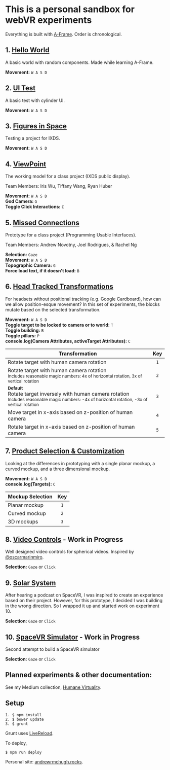 # This is a personal sandbox for webVR experiments

Everything is built with [A-Frame](https://aframe.io). Order is chronological.

## 1. [Hello World](1--helloworld.html)
A basic world with random components. Made while learning A-Frame.

**Movement:** `W A S D`

## 2. [UI Test](2--ui.html)
A basic test with cylinder UI.

**Movement:** `W A S D`

## 3. [Figures in Space](3--figures-in-space.html)
Testing a project for IXDS.

**Movement:** `W A S D`

## 4. [ViewPoint](4--viewpoint.html)
The working model for a class project (IXDS public display).

Team Members: Iris Wu, Tiffany Wang, Ryan Huber

**Movement:** `W A S D`<br>
**God Camera:** `G`<br>
**Toggle Click Interactions:** `C`

## 5. [Missed Connections](5--missed-connections.html)
Prototype for a class project (Programming Usable Interfaces).

Team Members: Andrew Novotny, Joel Rodrigues, & Rachel Ng

**Selection:** `Gaze`<br>
**Movement:** `W A S D`<br>
**Topographic Camera:** `G`<br>
**Force load text, if it doesn't load:** `B`

## 6. [Head Tracked Transformations](6--head-tracked-transformations.html)
For headsets without positional tracking (e.g. Google Cardboard), how can we allow position-esque movement? In this set of experiments, the blocks mutate based on the selected transformation.

**Movement:** `W A S D`<br>
**Toggle target to be locked to camera or to world:** `T`<br>
**Toggle building:** `B`<br>
**Toggle pillars:** `P`<br>
**console.log(Camera Attributes, activeTarget Attributes):** `C`

| Transformation | Key |
| ------------- |:------:|
| Rotate target with human camera rotation | `1` |
| Rotate target with human camera rotation<br><small>Includes reasonable magic numbers: 4x of horizontal rotation, 3x of vertical rotation</small> | `2` |
| <small>**Default**</small><br>Rotate target inversely with human camera rotation<br><small>Includes reasonable magic numbers: -4x of horizontal rotation, -3x of vertical rotation</small> | `3` |
| Move target in x-axis based on z-position of human camera | `4` |
| Rotate target in x-axis based on z-position of human camera | `5` |

## 7. [Product Selection & Customization](7--product-selection-customization.html)
Looking at the differences in prototyping with a single planar mockup, a curved mockup, and a three dimensional mockup.

**Movement:** `W A S D`<br>
**console.log(Targets):** `C`

| Mockup Selection | Key |
| ---------------- |:---:|
| Planar mockup    | `1` |
| Curved mockup    | `2` |
| 3D mockups       | `3` |

## 8. [Video Controls](8--video-controls.html) - Work in Progress
Well designed video controls for spherical videos. Inspired by [@oscarmarinmiro](https://github.com/oscarmarinmiro/aframe-video-controls).

**Selection:** `Gaze` or `Click`<br>

## 9. [Solar System](9--solar-system.html)
After hearing a podcast on SpaceVR, I was inspired to create an experience based on their project. However, for this prototype, I decided I was building in the wrong direction. So I wrapped it up and started work on experiment 10.

**Selection:** `Gaze` or `Click`<br>

## 10. [SpaceVR Simulator](10--spacevr-simulator.html) - Work in Progress
Second attempt to build a SpaceVR simulator

**Selection:** `Gaze` or `Click`<br>

## Planned experiments & other documentation:
See my Medium collection, [Humane Virtuality](https://medium.com/humane-virtuality).

## Setup
```
1. $ npm install
2. $ bower update
3. $ grunt
```
Grunt uses [LiveReload](https://chrome.google.com/webstore/detail/livereload/jnihajbhpnppcggbcgedagnkighmdlei).

To deploy,
```
$ npm run deploy
```

Personal site: [andrewrmchugh.rocks](http://andrewrmchugh.rocks).
